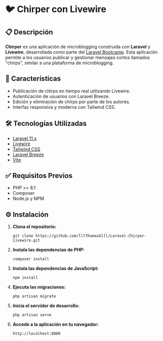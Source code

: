 <!DOCTYPE html>
<html lang="es">
<head>
  <meta charset="UTF-8">
</head>
<body>
  <h1>🐦 Chirper con Livewire</h1>

  <section>
    <h2>📋 Descripción</h2>
    <p>
      <strong>Chirper</strong> es una aplicación de microblogging construida con <strong>Laravel</strong> y <strong>Livewire</strong>, desarrollada como parte del <a href="https://bootcamp.laravel.com/" target="_blank">Laravel Bootcamp</a>. Esta aplicación permite a los usuarios publicar y gestionar mensajes cortos llamados "chirps", similar a una plataforma de microblogging.
    </p>
  </section>

  <section>
    <h2>🚀 Características</h2>
    <ul>
      <li>Publicación de chirps en tiempo real utilizando Livewire.</li>
      <li>Autenticación de usuarios con Laravel Breeze.</li>
      <li>Edición y eliminación de chirps por parte de los autores.</li>
      <li>Interfaz responsiva y moderna con Tailwind CSS.</li>
    </ul>
  </section>

  <section>
    <h2>🛠️ Tecnologías Utilizadas</h2>
    <ul>
      <li><a href="https://laravel.com/" target="_blank">Laravel 11.x</a></li>
      <li><a href="https://laravel-livewire.com/" target="_blank">Livewire</a></li>
      <li><a href="https://tailwindcss.com/" target="_blank">Tailwind CSS</a></li>
      <li><a href="https://laravel.com/docs/11.x/breeze" target="_blank">Laravel Breeze</a></li>
      <li><a href="https://vitejs.dev/" target="_blank">Vite</a></li>
    </ul>
  </section>

  <section>
    <h2>✅ Requisitos Previos</h2>
    <ul>
      <li>PHP >= 8.1</li>
      <li>Composer</li>
      <li>Node.js y NPM</li>
    </ul>
  </section>

  <section>
    <h2>⚙️ Instalación</h2>
    <ol>
      <li><strong>Clona el repositorio:</strong>
        <pre><code>git clone https://github.com/lllThomasGlll/Laravel-Chirper-Livewire.git</code></pre>
      </li>
      <li><strong>Instala las dependencias de PHP:</strong>
        <pre><code>composer install</code></pre>
      </li>
      <li><strong>Instala las dependencias de JavaScript:</strong>
        <pre><code>npm install</code></pre>
      </li>
      <li><strong>Ejecuta las migraciones:</strong>
        <pre><code>php artisan migrate</code></pre>
      </li>
      <li><strong>Inicia el servidor de desarrollo:</strong>
        <pre><code>php artisan serve</code></pre>
      </li>
      <li><strong>Accede a la aplicación en tu navegador:</strong>
        <pre><code>http://localhost:8000</code></pre>
      </li>
    </ol>
  </section>
</body>
</html>
